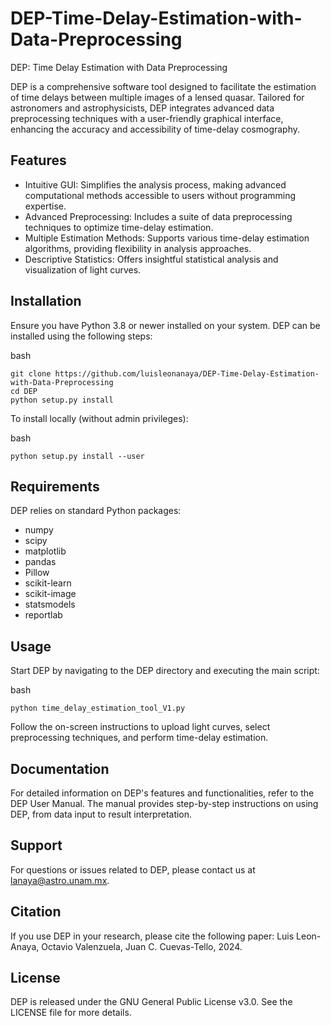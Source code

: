# DEP-Time-Delay-Estimation-with-Data-Preprocessing
DEP: Time Delay Estimation with Data Preprocessing

DEP is a comprehensive software tool designed to facilitate the estimation of time delays between multiple images of a lensed quasar. Tailored for astronomers and astrophysicists, DEP integrates advanced data preprocessing techniques with a user-friendly graphical interface, enhancing the accuracy and accessibility of time-delay cosmography.

## Features

* Intuitive GUI: Simplifies the analysis process, making advanced computational methods accessible to users without programming expertise.
* Advanced Preprocessing: Includes a suite of data preprocessing techniques to optimize time-delay estimation.
* Multiple Estimation Methods: Supports various time-delay estimation algorithms, providing flexibility in analysis approaches.
* Descriptive Statistics: Offers insightful statistical analysis and visualization of light curves.

## Installation

Ensure you have Python 3.8 or newer installed on your system. DEP can be installed using the following steps:

bash

    git clone https://github.com/luisleonanaya/DEP-Time-Delay-Estimation-with-Data-Preprocessing
    cd DEP
    python setup.py install

To install locally (without admin privileges):

bash

    python setup.py install --user

## Requirements

DEP relies on standard Python packages:
* numpy
* scipy
* matplotlib
* pandas
* Pillow
* scikit-learn
* scikit-image
* statsmodels
* reportlab

## Usage

Start DEP by navigating to the DEP directory and executing the main script:

bash

    python time_delay_estimation_tool_V1.py

Follow the on-screen instructions to upload light curves, select preprocessing techniques, and perform time-delay estimation.

## Documentation

For detailed information on DEP's features and functionalities, refer to the DEP User Manual. The manual provides step-by-step instructions on using DEP, from data input to result interpretation.

## Support

For questions or issues related to DEP, please contact us at lanaya@astro.unam.mx.

## Citation

If you use DEP in your research, please cite the following paper: Luis Leon-Anaya, Octavio Valenzuela, Juan C. Cuevas-Tello, 2024.

## License

DEP is released under the GNU General Public License v3.0. See the LICENSE file for more details.
